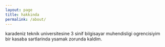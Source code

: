 ```yaml
---
layout: page
title: hakkinda
permalink: /about/
---
```

karadeniz teknik universitesine 3 sinif
bilgisayar muhendisligi ogrencisiyim bir kasaba sartlarinda ysamak zorunda
kaldim.
